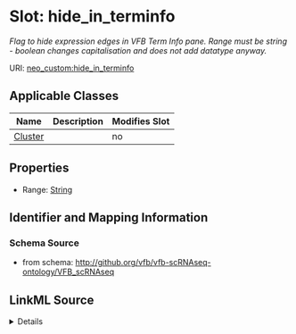 

# Slot: hide_in_terminfo


_Flag to hide expression edges in VFB Term Info pane. Range must be string - boolean changes capitalisation and does not add datatype anyway._



URI: [neo_custom:hide_in_terminfo](http://n2o.neo/custom/hide_in_terminfo)



<!-- no inheritance hierarchy -->





## Applicable Classes

| Name | Description | Modifies Slot |
| --- | --- | --- |
| [Cluster](Cluster.md) |  |  no  |







## Properties

* Range: [String](String.md)





## Identifier and Mapping Information







### Schema Source


* from schema: http://github.org/vfb/vfb-scRNAseq-ontology/VFB_scRNAseq




## LinkML Source

<details>
```yaml
name: hide_in_terminfo
description: Flag to hide expression edges in VFB Term Info pane. Range must be string
  - boolean changes capitalisation and does not add datatype anyway.
from_schema: http://github.org/vfb/vfb-scRNAseq-ontology/VFB_scRNAseq
rank: 1000
slot_uri: neo_custom:hide_in_terminfo
alias: hide_in_terminfo
domain_of:
- Cluster
range: string

```
</details>